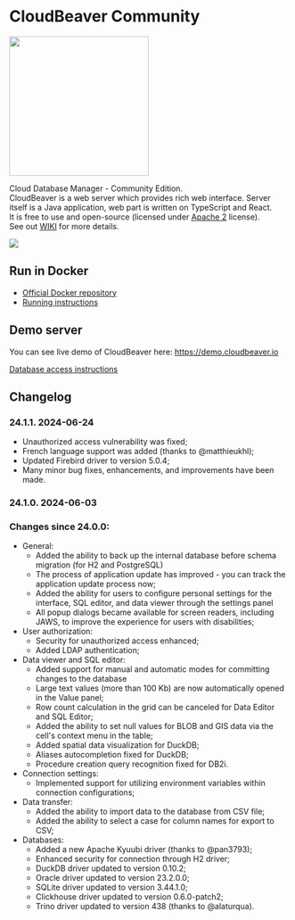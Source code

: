 # CloudBeaver Community

<img src="https://github.com/dbeaver/cloudbeaver/wiki/images/cloudbeaver-logo.png" width="250"/>

Cloud Database Manager - Community Edition.  
CloudBeaver is a web server which provides rich web interface. Server itself is a Java application, web part is written on TypeScript and React.  
It is free to use and open-source (licensed under [Apache 2](https://github.com/dbeaver/cloudbeaver/blob/devel/LICENSE) license).  
See out [WIKI](https://github.com/dbeaver/cloudbeaver/wiki) for more details.  

![](https://github.com/dbeaver/cloudbeaver/wiki/images/demo_screenshot_1.png)

## Run in Docker

- [Official Docker repository](https://hub.docker.com/r/dbeaver/cloudbeaver)
- [Running instructions](https://github.com/dbeaver/cloudbeaver/wiki/Run-Docker-Container)

## Demo server

You can see live demo of CloudBeaver here: https://demo.cloudbeaver.io  

[Database access instructions](https://github.com/dbeaver/cloudbeaver/wiki/Demo-Server)

## Changelog

### 24.1.1. 2024-06-24
- Unauthorized access vulnerability was fixed;
- French language support was added (thanks to @matthieukhl);
- Updated Firebird driver to version 5.0.4;
- Many minor bug fixes, enhancements, and improvements have been made.

### 24.1.0. 2024-06-03
### Changes since 24.0.0:
- General:
  -    Added the ability to back up the internal database before schema migration (for H2 and PostgreSQL)
  -    The process of application update has improved - you can track the application update process now;
  -    Added the ability for users to configure personal settings for the interface, SQL editor, and data viewer through the settings panel
  -    All popup dialogs became available for screen readers, including JAWS, to improve the experience for users with disabilities;
- User authorization:
  -    Security for unauthorized access enhanced;
  -    Added LDAP authentication;
- Data viewer and SQL editor:
  -    Added support for manual and automatic modes for committing changes to the database
  -    Large text values (more than 100 Kb) are now automatically opened in the Value panel;
  -    Row count calculation in the grid can be canceled for Data Editor and SQL Editor;
  -    Added the ability to set null values for BLOB and GIS data via the cell's context menu in the table;
  -    Added spatial data visualization for DuckDB;
  -    Aliases autocompletion fixed for DuckDB;
  -    Procedure creation query recognition fixed for DB2i.
- Connection settings:
  -    Implemented support for utilizing environment variables within connection configurations;
- Data transfer:
  -    Added the ability to import data to the database from CSV file;
  -    Added the ability to select a case for column names for export to CSV;
- Databases:
  -    Added a new Apache Kyuubi driver (thanks to @pan3793);
  -    Enhanced security for connection through H2 driver;
  -    DuckDB driver updated to version 0.10.2;
  -    Oracle driver updated to version 23.2.0.0;
  -    SQLite driver updated to version 3.44.1.0;
  -    Clickhouse driver updated to version 0.6.0-patch2;
  -    Trino driver updated to version 438 (thanks to @alaturqua).

